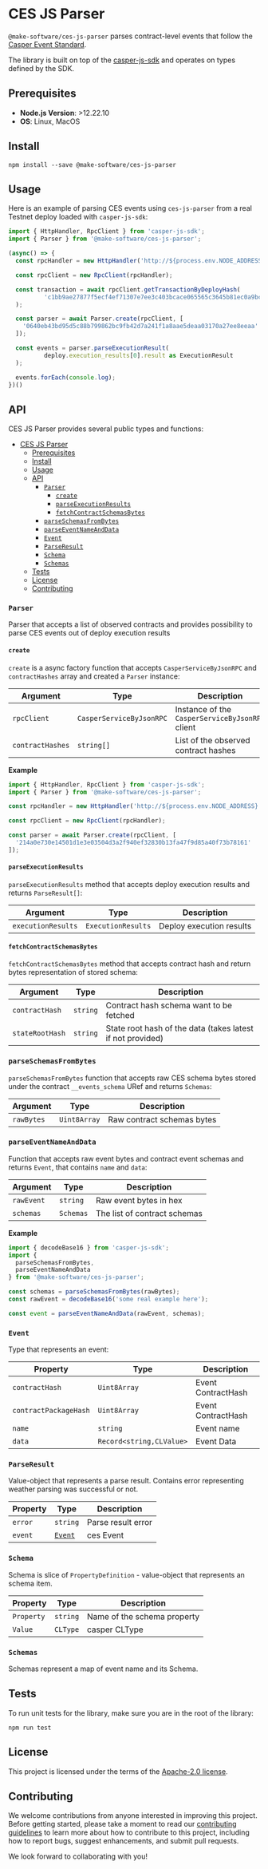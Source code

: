 # CES JS Parser

`@make-software/ces-js-parser` parses contract-level events that follow the [Casper Event Standard](https://github.com/make-software/casper-event-standard).

The library is built on top of the [casper-js-sdk](https://github.com/casper-ecosystem/casper-js-sdk) and operates on types defined by the SDK.

## Prerequisites

- **Node.js Version**: >12.22.10
- **OS**: Linux, MacOS

## Install

`npm install --save @make-software/ces-js-parser`

## Usage

Here is an example of parsing CES events using `ces-js-parser` from a real Testnet deploy loaded with `casper-js-sdk`:

```typescript
import { HttpHandler, RpcClient } from 'casper-js-sdk';
import { Parser } from '@make-software/ces-js-parser';

(async() => {
  const rpcHandler = new HttpHandler('http://${process.env.NODE_ADDRESS}:7777/rpc');

  const rpcClient = new RpcClient(rpcHandler);

  const transaction = await rpcClient.getTransactionByDeployHash(
          'c1bb9ae27877f5ecf4ef71307e7ee3c403bcace065565c3645b81ec0a9bc8978'
  );

  const parser = await Parser.create(rpcClient, [
    '0640eb43bd95d5c88b799862bc9fb42d7a241f1a8aae5deaa03170a27ee8eeaa'
  ]);

  const events = parser.parseExecutionResult(
          deploy.execution_results[0].result as ExecutionResult
  );

  events.forEach(console.log);
})()
```

## API

CES JS Parser provides several public types and functions:

- [CES JS Parser](#ces-js-parser)
  - [Prerequisites](#prerequisites)
  - [Install](#install)
  - [Usage](#usage)
  - [API](#api)
    - [`Parser`](#parser)
      - [`create`](#create)
      - [`parseExecutionResults`](#parseexecutionresults)
      - [`fetchContractSchemasBytes`](#fetchcontractschemasbytes)
    - [`parseSchemasFromBytes`](#parseschemasfrombytes)
    - [`parseEventNameAndData`](#parseeventnameanddata)
    - [`Event`](#event)
    - [`ParseResult`](#parseresult)
    - [`Schema`](#schema)
    - [`Schemas`](#schemas)
  - [Tests](#tests)
  - [License](#license)
  - [Contributing](#contributing)

### `Parser`

Parser that accepts a list of observed contracts and provides possibility to parse CES events out of deploy execution results

#### `create`

`create` is a async factory function that accepts `CasperServiceByJsonRPC` and `contractHashes` array and created a `Parser` instance:

| Argument | Type | Description |
| --- | --- | --- |
| `rpcClient` | `CasperServiceByJsonRPC` | Instance of the `CasperServiceByJsonRPC` client |
| `contractHashes` | `string[]` | List of the observed contract hashes |

**Example**

```typescript
import { HttpHandler, RpcClient } from 'casper-js-sdk';
import { Parser } from '@make-software/ces-js-parser';

const rpcHandler = new HttpHandler('http://${process.env.NODE_ADDRESS}:7777/rpc');

const rpcClient = new RpcClient(rpcHandler);

const parser = await Parser.create(rpcClient, [
  '214a0e730e14501d1e3e03504d3a2f940ef32830b13fa47f9d85a40f73b78161'
]);
```

#### `parseExecutionResults`

`parseExecutionResults` method that accepts deploy execution results and returns `ParseResult[]`:

| Argument           | Type               | Description              |
| ------------------ | ------------------ | ------------------------ |
| `executionResults` | `ExecutionResults` | Deploy execution results |

#### `fetchContractSchemasBytes`

`fetchContractSchemasBytes` method that accepts contract hash and return bytes representation of stored schema:

| Argument | Type | Description |
| --- | --- | --- |
| `contractHash` | `string` | Contract hash schema want to be fetched |
| `stateRootHash` | `string` | State root hash of the data (takes latest if not provided) |

### `parseSchemasFromBytes`

`parseSchemasFromBytes` function that accepts raw CES schema bytes stored under the contract `__events_schema` URef and returns `Schemas`:

| Argument   | Type         | Description                |
| ---------- | ------------ | -------------------------- |
| `rawBytes` | `Uint8Array` | Raw contract schemas bytes |

### `parseEventNameAndData`

Function that accepts raw event bytes and contract event schemas and returns `Event`, that contains `name` and `data`:

| Argument   | Type      | Description                  |
| ---------- | --------- | ---------------------------- |
| `rawEvent` | `string`  | Raw event bytes in hex       |
| `schemas`  | `Schemas` | The list of contract schemas |

**Example**

```typescript
import { decodeBase16 } from 'casper-js-sdk';
import {
  parseSchemasFromBytes,
  parseEventNameAndData
} from '@make-software/ces-js-parser';

const schemas = parseSchemasFromBytes(rawBytes);
const rawEvent = decodeBase16('some real example here');

const event = parseEventNameAndData(rawEvent, schemas);
```

### `Event`

Type that represents an event:

| Property | Type | Description |
| --- | --- | --- |
| `contractHash` | `Uint8Array` | Event ContractHash |
| `contractPackageHash` | `Uint8Array` | Event ContractHash |
| `name` | `string` | Event name |
| `data` | `Record<string,CLValue>` | Event Data |

### `ParseResult`

Value-object that represents a parse result. Contains error representing weather parsing was successful or not.

| Property | Type              | Description        |
| -------- | ----------------- | ------------------ |
| `error`  | `string`          | Parse result error |
| `event`  | [`Event`](#Event) | ces Event          |

### `Schema`

Schema is slice of `PropertyDefinition` - value-object that represents an schema item.

| Property   | Type     | Description                 |
| ---------- | -------- | --------------------------- |
| `Property` | `string` | Name of the schema property |
| `Value`    | `CLType` | casper CLType               |

### `Schemas`

Schemas represent a map of event name and its Schema.

## Tests

To run unit tests for the library, make sure you are in the root of the library:

`npm run test`

## License

This project is licensed under the terms of the [Apache-2.0 license](https://github.com/make-software/ces-js-parser/blob/master/LICENSE).

## Contributing

We welcome contributions from anyone interested in improving this project. Before getting started, please take a moment to read our [contributing guidelines](https://github.com/make-software/ces-js-parser/blob/master/CONTRIBUTING.md) to learn more about how to contribute to this project, including how to report bugs, suggest enhancements, and submit pull requests.

We look forward to collaborating with you!
